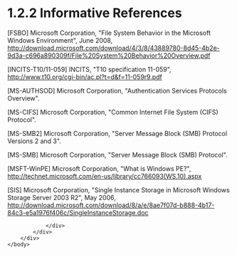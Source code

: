 <html dir="LTR" xmlns:mshelp="http://msdn.microsoft.com/mshelp" xmlns:ddue="http://ddue.schemas.microsoft.com/authoring/2003/5" xmlns:xlink="http://www.w3.org/1999/xlink" xmlns:tool="http://www.microsoft.com/tooltip">
    <head>
        <meta http-equiv="Content-Type" content="text/html; CHARSET=utf-8"></meta>
        <meta name="save" content="history"></meta>
        <title>1.2.2 Informative References</title>
        <xml>
            <mshelp:toctitle title="1.2.2 Informative References"></mshelp:toctitle>
            <mshelp:rltitle title="[MS-FSA]: Informative References"></mshelp:rltitle>
            <mshelp:keyword index="A" term="6913f485-865f-4801-9415-05c91534d00f"></mshelp:keyword>
            <mshelp:attr name="DCSext.ContentType" value="open specification"></mshelp:attr>
            <mshelp:attr name="AssetID" value="6913f485-865f-4801-9415-05c91534d00f"></mshelp:attr>
            <mshelp:attr name="TopicType" value="kbRef"></mshelp:attr>
            <mshelp:attr name="DCSext.Title" value="[MS-FSA]: Informative References" />
        </xml>
    </head>
    <body>
        <div id="header">
            <h1 class="heading">1.2.2 Informative References</h1>
        </div>
        <div id="mainSection">
            <div id="mainBody">
                <div id="allHistory" class="saveHistory"></div>
                <div id="sectionSection0" class="section" name="collapseableSection">
                    

<p>[FSBO] Microsoft Corporation,
&quot;File System Behavior in the Microsoft Windows Environment&quot;, June
2008, <a href="https://go.microsoft.com/fwlink/?LinkId=140636">http://download.microsoft.com/download/4/3/8/43889780-8d45-4b2e-9d3a-c696a890309f/File%20System%20Behavior%20Overview.pdf</a></p>

<p>[INCITS-T10/11-059] INCITS,
&quot;T10 specification 11-059&quot;, <a href="https://go.microsoft.com/fwlink/?LinkId=239442">http://www.t10.org/cgi-bin/ac.pl?t=d&amp;f=11-059r9.pdf</a></p>

<p>[MS-AUTHSOD] Microsoft
Corporation, &quot;<mshelp:link keywords="953d700a-57cb-4cf7-b0c3-a64f34581cc9" tabindex="0">Authentication
Services Protocols Overview</mshelp:link>&quot;.</p>

<p>[MS-CIFS] Microsoft
Corporation, &quot;<mshelp:link keywords="d416ff7c-c536-406e-a951-4f04b2fd1d2b" tabindex="0">Common
Internet File System (CIFS) Protocol</mshelp:link>&quot;.</p>

<p>[MS-SMB2] Microsoft
Corporation, &quot;<mshelp:link keywords="5606ad47-5ee0-437a-817e-70c366052962" tabindex="0">Server
Message Block (SMB) Protocol Versions 2 and 3</mshelp:link>&quot;.</p>

<p>[MS-SMB] Microsoft Corporation,
&quot;<mshelp:link keywords="f210069c-7086-4dc2-885e-861d837df688" tabindex="0">Server
Message Block (SMB) Protocol</mshelp:link>&quot;.</p>

<p>[MSFT-WinPE] Microsoft
Corporation, &quot;What is Windows PE?&quot;, <a href="https://go.microsoft.com/fwlink/?LinkId=182219">http://technet.microsoft.com/en-us/library/cc766093(WS.10).aspx</a></p>

<p>[SIS] Microsoft Corporation,
&quot;Single Instance Storage in Microsoft Windows Storage Server 2003
R2&quot;, May 2006, <a href="https://go.microsoft.com/fwlink/?LinkId=90517">http://download.microsoft.com/download/8/a/e/8ae7f07d-b888-4b17-84c3-e5a1976f406c/SingleInstanceStorage.doc</a></p>


                </div>
            </div>
        </div>
    </body>
</html>